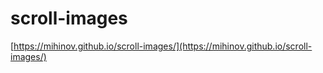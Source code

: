 # scroll-images
[https://mihinov.github.io/scroll-images/](https://mihinov.github.io/scroll-images/)

